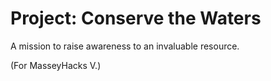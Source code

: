 # Project: Conserve the Waters
A mission to raise awareness to an invaluable resource.

(For MasseyHacks V.)
